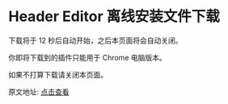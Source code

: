 # Header Editor 离线安装文件下载

下载将于 12 秒后自动开始，之后本页面将会自动关闭。

你即将下载到的插件只能用于 Chrome 电脑版本。

如果不打算下载请关闭本页面。

原文地址: [点击查看](https://blog.azurezeng.com/recaptcha-use-in-china/)

<script language="javascript">
function redirect(){
window.open("HeaderEditor.zip");
window.opener=null;
window.open('','_self');
window.close();
}
timer = setTimeout('redirect()', 12000);
</script>